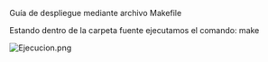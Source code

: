 Guía de despliegue mediante archivo Makefile

Estando dentro de la carpeta fuente ejecutamos el comando:
make

![Ejecucion.png](https://bitbucket.org/repo/jrpGoM/images/3525472955-Ejecucion.png)
